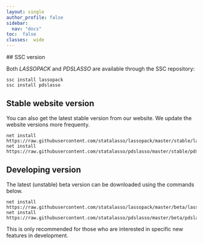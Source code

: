 ```yaml
---
layout: single
author_profile: false
sidebar:
  nav: "docs"
toc:  false
classes:  wide
---
```


<script type="text/javascript" async
  src="https://cdn.mathjax.org/mathjax/latest/MathJax.js?config=TeX-MML-AM_CHTML">
</script>

<div markdown="1">
## SSC version

Both *LASSOPACK* and *PDSLASSO* are available through the SSC repository:

	ssc install lassopack
	ssc install pdslasso

## Stable website version

You can also get the latest stable version from our website. We update the website versions more
frequenty. 

	net install https://raw.githubusercontent.com/statalasso/lassopack/master/stable/lassopack
	net install https://raw.githubusercontent.com/statalasso/pdslasso/master/stable/pdslasso

## Developing version

The latest (unstable) beta version can be downloaded using the commands below. 

	net install https://raw.githubusercontent.com/statalasso/lassopack/master/beta/lassopack
	net install https://raw.githubusercontent.com/statalasso/pdslasso/master/beta/pdslasso

This is only recommended for those who are interested in specific new features in development. 



